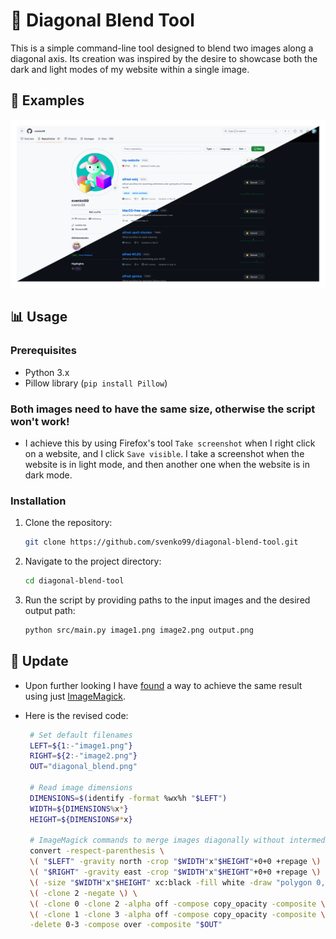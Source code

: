# 🔲 Diagonal Blend Tool

This is a simple command-line tool designed to blend two images along a diagonal axis.
Its creation was inspired by the desire to showcase both the dark and light modes of my website within a single image.

## 📝 Examples

![examples](images/animated_example2.gif)

## 📊 Usage

### Prerequisites

- Python 3.x
- Pillow library (`pip install Pillow`)

### Both images need to have the same size, otherwise the script won't work!

- I achieve this by using Firefox's tool `Take screenshot` when I right click on a website, and I click `Save visible`. I take a screenshot when the website is in light mode, and then another one when the website is in dark mode.

### Installation

1. Clone the repository:

   ```bash
   git clone https://github.com/svenko99/diagonal-blend-tool.git
   ```

2. Navigate to the project directory:

   ```bash
   cd diagonal-blend-tool
   ```

3. Run the script by providing paths to the input images and the desired output path:

   ```bash
   python src/main.py image1.png image2.png output.png
   ```

## 🔄 Update
- Upon further looking I have [found](https://bytefreaks.net/applications/imagemagick/imagemagick-collage-merge-two-images-diagonally) a way to achieve the same result using just [ImageMagick](https://imagemagick.org/index.php).
- Here is the revised code:
  
  ```bash
   # Set default filenames
   LEFT=${1:-"image1.png"}
   RIGHT=${2:-"image2.png"}
   OUT="diagonal_blend.png"
   
   # Read image dimensions
   DIMENSIONS=$(identify -format %wx%h "$LEFT")
   WIDTH=${DIMENSIONS%x*}
   HEIGHT=${DIMENSIONS#*x}
   
   # ImageMagick commands to merge images diagonally without intermediate files
   convert -respect-parenthesis \
   \( "$LEFT" -gravity north -crop "$WIDTH"x"$HEIGHT"+0+0 +repage \) \
   \( "$RIGHT" -gravity east -crop "$WIDTH"x"$HEIGHT"+0+0 +repage \) \
   \( -size "$WIDTH"x"$HEIGHT" xc:black -fill white -draw "polygon 0,0 0,$HEIGHT $WIDTH,0" \) \
   \( -clone 2 -negate \) \
   \( -clone 0 -clone 2 -alpha off -compose copy_opacity -composite \) \
   \( -clone 1 -clone 3 -alpha off -compose copy_opacity -composite \) \
   -delete 0-3 -compose over -composite "$OUT"
  ```
